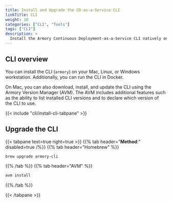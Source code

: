 ```yaml
---
title: Install and Upgrade the CD-as-a-Service CLI
linkTitle: CLI
weight: 10
categories: ["CLI", "Tools"]
tags: ["CLI"]
description: >
  Install the Armory Continuous Deployment-as-a-Service CLI natively on Linux or Mac or use a Docker image. 
---
```


## CLI overview

You can install the CLI (`armory`) on your Mac, Linux, or Windows workstation. Additionally, you can run the CLI in Docker. 

On Mac, you can also download, install, and update the CLI using the Armory Version Manager (AVM). The AVM includes additional features such as the ability to list installed CLI versions and to declare which version of the CLI to use.

{{< include "cli/install-cli-tabpane" >}}

## Upgrade the CLI

{{< tabpane text=true right=true >}}
{{% tab header="**Method**:" disabled=true /%}}
{{% tab header="Homebrew" %}}
```bash
brew upgrade armory-cli
```
{{% /tab %}}
{{% tab header="AVM" %}}
```bash
avm install
```
{{% /tab %}}

{{< /tabpane >}}